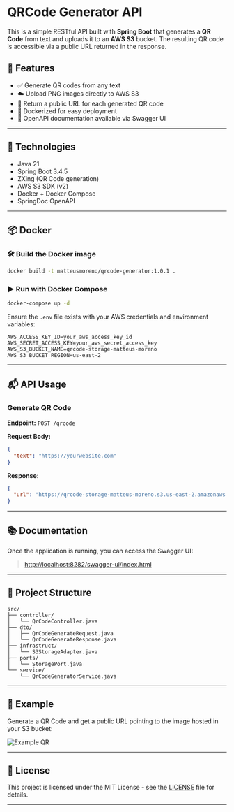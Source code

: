 # QRCode Generator API

This is a simple RESTful API built with **Spring Boot** that generates a **QR Code** from text and uploads it to an **AWS S3** bucket. The resulting QR code is accessible via a public URL returned in the response.

## 🧩 Features

- ✅ Generate QR codes from any text
- ☁️ Upload PNG images directly to AWS S3
- 🔗 Return a public URL for each generated QR code
- 🐳 Dockerized for easy deployment
- 📄 OpenAPI documentation available via Swagger UI

---

## 🚀 Technologies

- Java 21
- Spring Boot 3.4.5
- ZXing (QR Code generation)
- AWS S3 SDK (v2)
- Docker + Docker Compose
- SpringDoc OpenAPI

---

## 📦 Docker

### 🛠 Build the Docker image

```bash
docker build -t matteusmoreno/qrcode-generator:1.0.1 .
````

### ▶️ Run with Docker Compose

```bash
docker-compose up -d
```

Ensure the `.env` file exists with your AWS credentials and environment variables:

```env
AWS_ACCESS_KEY_ID=your_aws_access_key_id
AWS_SECRET_ACCESS_KEY=your_aws_secret_access_key
AWS_S3_BUCKET_NAME=qrcode-storage-matteus-moreno
AWS_S3_BUCKET_REGION=us-east-2
```

---

## 📬 API Usage

### Generate QR Code

**Endpoint:** `POST /qrcode`

**Request Body:**

```json
{
  "text": "https://yourwebsite.com"
}
```

**Response:**

```json
{
  "url": "https://qrcode-storage-matteus-moreno.s3.us-east-2.amazonaws.com/qrcode2025-05-21T16:30:00.png"
}
```

---

## 📚 Documentation

Once the application is running, you can access the Swagger UI:

> [http://localhost:8282/swagger-ui/index.html](http://localhost:8282/swagger-ui.html)

---

## 📁 Project Structure

```
src/
├── controller/
│   └── QrCodeController.java
├── dto/
│   ├── QrCodeGenerateRequest.java
│   └── QrCodeGenerateResponse.java
├── infrastruct/
│   └── S3StorageAdapter.java
├── ports/
│   └── StoragePort.java
└── service/
    └── QrCodeGeneratorService.java
```

---

## 📸 Example

Generate a QR Code and get a public URL pointing to the image hosted in your S3 bucket:

![Example QR](https://qrcode-storage-matteus-moreno.s3.us-east-2.amazonaws.com/example.png)

---

## 📝 License

This project is licensed under the MIT License - see the [LICENSE](LICENSE) file for details.

---


